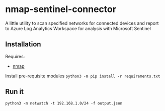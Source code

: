 # nmap-sentinel-connector

A little utility to scan specified networks for connected devices and report to Azure Log Analytics Workspace for analysis with Microsoft Sentinel

## Installation

Requires:
- [nmap](https://nmap.org)

Install pre-requisite modules `python3 -m pip install -r requirements.txt`

## Run it

`python3 -m netwatch -t 192.168.1.0/24 -f output.json`
